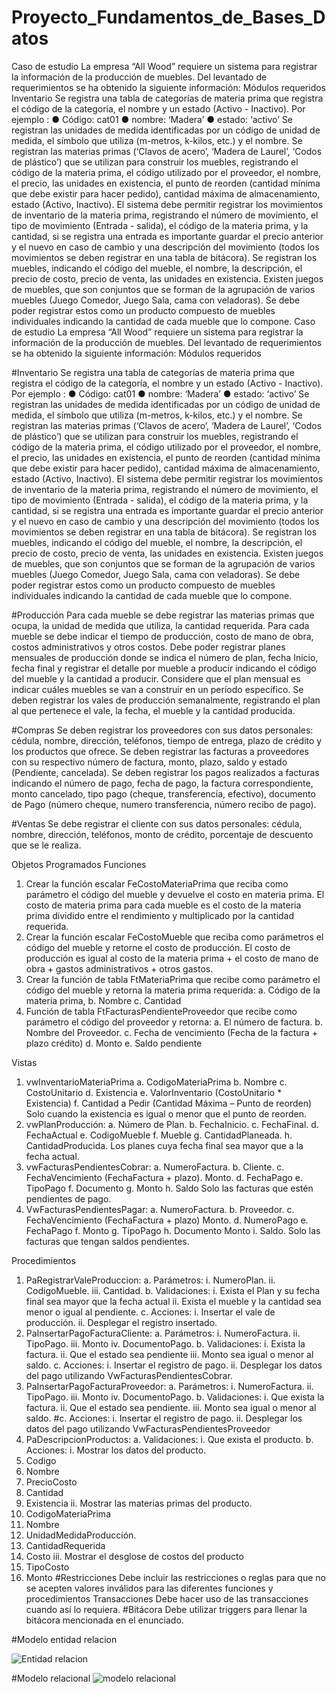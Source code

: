 # Proyecto_Fundamentos_de_Bases_Datos
Caso de estudio
La empresa “All Wood” requiere un sistema para registrar la información de la
producción de muebles.
Del levantado de requerimientos se ha obtenido la siguiente información:
Módulos requeridos
Inventario
Se registra una tabla de categorías de materia prima que registra el código de la
categoría, el nombre y un estado (Activo - Inactivo). Por ejemplo :
● Código: cat01
● nombre: ‘Madera’
● estado: ‘activo’
Se registran las unidades de medida identificadas por un código de unidad de
medida, el símbolo que utiliza (m-metros, k-kilos, etc.) y el nombre.
Se registran las materias primas (‘Clavos de acero’, ‘Madera de Laurel’, ‘Codos de
plástico’) que se utilizan para construir los muebles, registrando el código de la
materia prima, el código utilizado por el proveedor, el nombre, el precio, las
unidades en existencia, el punto de reorden (cantidad mínima que debe existir para
hacer pedido), cantidad máxima de almacenamiento, estado (Activo, Inactivo).
El sistema debe permitir registrar los movimientos de inventario de la materia prima,
registrando el número de movimiento, el tipo de movimiento (Entrada - salida), el
código de la materia prima, y la cantidad, si se registra una entrada es importante
guardar el precio anterior y el nuevo en caso de cambio y una descripción del
movimiento (todos los movimientos se deben registrar en una tabla de bitácora).
Se registran los muebles, indicando el código del mueble, el nombre, la descripción,
el precio de costo, precio de venta, las unidades en existencia.
Existen juegos de muebles, que son conjuntos que se forman de la agrupación de
varios muebles (Juego Comedor, Juego Sala, cama con veladoras). Se debe poder
registrar estos como un producto compuesto de muebles individuales indicando la
cantidad de cada mueble que lo compone.
Caso de estudio
La empresa “All Wood” requiere un sistema para registrar la información de la
producción de muebles.
Del levantado de requerimientos se ha obtenido la siguiente información:
Módulos requeridos

#Inventario
Se registra una tabla de categorías de materia prima que registra el código de la
categoría, el nombre y un estado (Activo - Inactivo). Por ejemplo :
● Código: cat01
● nombre: ‘Madera’
● estado: ‘activo’
Se registran las unidades de medida identificadas por un código de unidad de
medida, el símbolo que utiliza (m-metros, k-kilos, etc.) y el nombre.
Se registran las materias primas (‘Clavos de acero’, ‘Madera de Laurel’, ‘Codos de
plástico’) que se utilizan para construir los muebles, registrando el código de la
materia prima, el código utilizado por el proveedor, el nombre, el precio, las
unidades en existencia, el punto de reorden (cantidad mínima que debe existir para
hacer pedido), cantidad máxima de almacenamiento, estado (Activo, Inactivo).
El sistema debe permitir registrar los movimientos de inventario de la materia prima,
registrando el número de movimiento, el tipo de movimiento (Entrada - salida), el
código de la materia prima, y la cantidad, si se registra una entrada es importante
guardar el precio anterior y el nuevo en caso de cambio y una descripción del
movimiento (todos los movimientos se deben registrar en una tabla de bitácora).
Se registran los muebles, indicando el código del mueble, el nombre, la descripción,
el precio de costo, precio de venta, las unidades en existencia.
Existen juegos de muebles, que son conjuntos que se forman de la agrupación de
varios muebles (Juego Comedor, Juego Sala, cama con veladoras). Se debe poder
registrar estos como un producto compuesto de muebles individuales indicando la
cantidad de cada mueble que lo compone.

#Producción
Para cada mueble se debe registrar las materias primas que ocupa, la unidad de
medida que utiliza, la cantidad requerida.
Para cada mueble se debe indicar el tiempo de producción, costo de mano de obra,
costos administrativos y otros costos.
Debe poder registrar planes mensuales de producción donde se indica el número de
plan, fecha Inicio, fecha final y registrar el detalle por mueble a producir indicando el
código del mueble y la cantidad a producir. Considere que el plan mensual es
indicar cuáles muebles se van a construir en un período específico.
Se deben registrar los vales de producción semanalmente, registrando el plan al que
pertenece el vale, la fecha, el mueble y la cantidad producida.

#Compras
Se deben registrar los proveedores con sus datos personales: cédula, nombre,
dirección, teléfonos, tiempo de entrega, plazo de crédito y los productos que ofrece.
Se deben registrar las facturas a proveedores con su respectivo número de factura,
monto, plazo, saldo y estado (Pendiente, cancelada).
Se deben registrar los pagos realizados a facturas indicando el número de pago,
fecha de pago, la factura correspondiente, monto cancelado, tipo pago (cheque,
transferencia, efectivo), documento de Pago (número cheque, numero transferencia,
número recibo de pago).

#Ventas
Se debe registrar el cliente con sus datos personales: cédula, nombre, dirección,
teléfonos, monto de crédito, porcentaje de descuento que se le realiza.

Objetos Programados
Funciones
1. Crear la función escalar FeCostoMateriaPrima que reciba como parámetro el
código del mueble y devuelve el costo en materia prima. El costo de materia
prima para cada mueble es el costo de la materia prima dividido entre el
rendimiento y multiplicado por la cantidad requerida.
2. Crear la función escalar FeCostoMueble que reciba como parámetros el
código del mueble y retorne el costo de producción. El costo de producción
es igual al costo de la materia prima + el costo de mano de obra + gastos
administrativos + otros gastos.
3. Crear la función de tabla FtMateriaPrima que recibe como parámetro el
código del mueble y retorna la materia prima requerida:
a. Código de la materia prima,
b. Nombre
c. Cantidad
4. Función de tabla FtFacturasPendienteProveedor que recibe como parámetro
el código del proveedor y retorna:
a. El número de factura.
b. Nombre del Proveedor.
c. Fecha de vencimiento (Fecha de la factura + plazo crédito)
d. Monto
e. Saldo pendiente

Vistas
1. vwInventarioMateriaPrima
a. CodigoMateriaPrima
b. Nombre
c. CostoUnitario
d. Existencia
e. ValorInventario (CostoUnitario * Existencia)
f. Cantidad a Pedir (Cantidad Máxima – Punto de reorden)
Solo cuando la existencia es igual o menor que el punto de reorden.
2. vwPlanProducción:
a. Número de Plan.
b. FechaInicio.
c. FechaFinal.
d. FechaActual
e. CodigoMueble
f. Mueble
g. CantidadPlaneada.
h. CantidadProducida.
Los planes cuya fecha final sea mayor que a la fecha actual.
3. vwFacturasPendientesCobrar:
a. NumeroFactura.
b. Cliente.
c. FechaVencimiento (FechaFactura + plazo). Monto.
d. FechaPago
e. TipoPago
f. Documento
g. Monto
h. Saldo
Solo las facturas que estén pendientes de pago.
4. VwFacturasPendientesPagar:
a. NumeroFactura.
b. Proveedor.
c. FechaVencimiento (FechaFactura + plazo) Monto.
d. NumeroPago
e. FechaPago
f. Monto
g. TipoPago
h. Documento Monto
i. Saldo.
Solo las facturas que tengan saldos pendientes.

Procedimientos
1. PaRegistrarValeProduccion:
a. Parámetros:
i. NumeroPlan.
ii. CodigoMueble.
iii. Cantidad.
b. Validaciones:
i. Exista el Plan y su fecha final sea mayor que la fecha actual
ii. Exista el mueble y la cantidad sea menor o igual al pendiente.
c. Acciones:
i. Insertar el vale de producción.
ii. Desplegar el registro insertado.
2. PaInsertarPagoFacturaCliente:
a. Parámetros:
i. NumeroFactura.
ii. TipoPago.
iii. Monto
iv. DocumentoPago.
b. Validaciones:
i. Exista la factura.
ii. Que el estado sea pendiente
iii. Monto sea igual o menor al saldo.
c. Acciones:
i. Insertar el registro de pago.
ii. Desplegar los datos del pago utilizando
VwFacturasPendientesCobrar.
3. PaInsertarPagoFacturaProveedor:
a. Parámetros:
i. NumeroFactura.
ii. TipoPago.
iii. Monto
iv. DocumentoPago.
b. Validaciones:
i. Que exista la factura.
ii. Que el estado sea pendiente.
iii. Monto sea igual o menor al saldo.
#c. Acciones:
i. Insertar el registro de pago.
ii. Desplegar los datos del pago utilizando
VwFacturasPendientesProveedor
4. PaDescripcionProductos:
a. Validaciones:
i. Que exista el producto.
b. Acciones:
i. Mostrar los datos del producto.
1. Codigo
2. Nombre
3. PrecioCosto
4. Cantidad
5. Existencia
ii. Mostrar las materias primas del producto.
1. CodigoMateriaPrima
2. Nombre
3. UnidadMedidaProducción.
4. CantidadRequerida
5. Costo
iii. Mostrar el desglose de costos del producto
1. TipoCosto
2. Monto
#Restricciones
Debe incluir las restricciones o reglas para que no se acepten valores inválidos para
las diferentes funciones y procedimientos
Transacciones
Debe hacer uso de las transacciones cuando así lo requiera.
#Bitácora
Debe utilizar triggers para llenar la bitácora mencionada en el enunciado.

#Modelo entidad relacion

![Entidad relacion](https://user-images.githubusercontent.com/117328094/199637879-07a8deb0-86ec-4a19-8891-712b7f4e2863.png)

#Modelo relacional
![modelo relacional](https://user-images.githubusercontent.com/117328094/199637889-b72be68e-0231-466c-bc69-aef6ed487b46.png)

